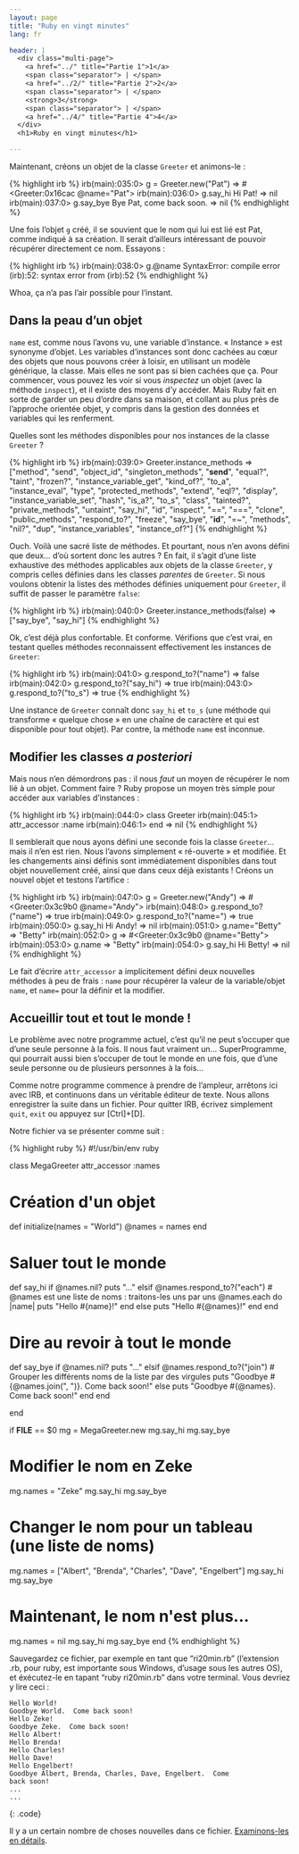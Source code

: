 ```yaml
---
layout: page
title: "Ruby en vingt minutes"
lang: fr

header: |
  <div class="multi-page">
    <a href="../" title="Partie 1">1</a>
    <span class="separator"> | </span>
    <a href="../2/" title="Partie 2">2</a>
    <span class="separator"> | </span>
    <strong>3</strong>
    <span class="separator"> | </span>
    <a href="../4/" title="Partie 4">4</a>
  </div>
  <h1>Ruby en vingt minutes</h1>

---
```


Maintenant, créons un objet de la classe `Greeter` et animons-le :

{% highlight irb %}
irb(main):035:0> g = Greeter.new("Pat")
=> #<Greeter:0x16cac @name="Pat">
irb(main):036:0> g.say_hi
Hi Pat!
=> nil
irb(main):037:0> g.say_bye
Bye Pat, come back soon.
=> nil
{% endhighlight %}

Une fois l’objet `g` créé, il se souvient que le nom qui lui est lié est
Pat, comme indiqué à sa création. Il serait d’ailleurs intéressant de
pouvoir récupérer directement ce nom. Essayons :

{% highlight irb %}
irb(main):038:0> g.@name
SyntaxError: compile error
(irb):52: syntax error
        from (irb):52
{% endhighlight %}

Whoa, ça n’a pas l’air possible pour l’instant.

## Dans la peau d’un objet

`name` est, comme nous l’avons vu, une variable d’instance. « Instance »
est synonyme d’objet. Les variables d’instances sont donc cachées au
cœur des objets que nous pouvons créer à loisir, en utilisant un modèle
générique, la classe. Mais elles ne sont pas si bien cachées que ça.
Pour commencer, vous pouvez les voir si vous *inspectez* un objet (avec
la méthode `inspect`), et il existe des moyens d’y accéder. Mais Ruby
fait en sorte de garder un peu d’ordre dans sa maison, et collant au
plus près de l’approche orientée objet, y compris dans la gestion des
données et variables qui les renferment.

Quelles sont les méthodes disponibles pour nos instances de la classe
`Greeter` ?

{% highlight irb %}
irb(main):039:0> Greeter.instance_methods
=> ["method", "send", "object_id", "singleton_methods",
    "__send__", "equal?", "taint", "frozen?",
    "instance_variable_get", "kind_of?", "to_a",
    "instance_eval", "type", "protected_methods", "extend",
    "eql?", "display", "instance_variable_set", "hash",
    "is_a?", "to_s", "class", "tainted?", "private_methods",
    "untaint", "say_hi", "id", "inspect", "==", "===",
    "clone", "public_methods", "respond_to?", "freeze",
    "say_bye", "__id__", "=~", "methods", "nil?", "dup",
    "instance_variables", "instance_of?"]
{% endhighlight %}

Ouch. Voilà une sacré liste de méthodes. Et pourtant, nous n’en avons
défini que deux… d’où sortent donc les autres ? En fait, il s’agit d’une
liste exhaustive des méthodes applicables aux objets de la classe
`Greeter`, y compris celles définies dans les classes *parentes* de
`Greeter`. Si nous voulons obtenir la listes des méthodes définies
uniquement pour `Greeter`, il suffit de passer le paramètre `false`\:

{% highlight irb %}
irb(main):040:0> Greeter.instance_methods(false)
=> ["say_bye", "say_hi"]
{% endhighlight %}

Ok, c’est déjà plus confortable. Et conforme. Vérifions que c’est vrai,
en testant quelles méthodes reconnaissent effectivement les instances de
`Greeter`\:

{% highlight irb %}
irb(main):041:0> g.respond_to?("name")
=> false
irb(main):042:0> g.respond_to?("say_hi")
=> true
irb(main):043:0> g.respond_to?("to_s")
=> true
{% endhighlight %}

Une instance de `Greeter` connaît donc `say_hi` et `to_s` (une méthode
qui transforme « quelque chose » en une chaîne de caractère et qui est
disponible pour tout objet). Par contre, la méthode `name` est inconnue.

## Modifier les classes *a posteriori*

Mais nous n’en démordrons pas : il nous *faut* un moyen de récupérer le
nom lié à un objet. Comment faire ? Ruby propose un moyen très simple
pour accéder aux variables d’instances :

{% highlight irb %}
irb(main):044:0> class Greeter
irb(main):045:1>   attr_accessor :name
irb(main):046:1> end
=> nil
{% endhighlight %}

Il semblerait que nous ayons défini une seconde fois la classe
`Greeter`... mais il n’en est rien. Nous l’avons simplement « ré-ouverte
» et modifiée. Et les changements ainsi définis sont immédiatement
disponibles dans tout objet nouvellement créé, ainsi que dans ceux déjà
existants ! Créons un nouvel objet et testons l’artifice :

{% highlight irb %}
irb(main):047:0> g = Greeter.new("Andy")
=> #<Greeter:0x3c9b0 @name="Andy">
irb(main):048:0> g.respond_to?("name")
=> true
irb(main):049:0> g.respond_to?("name=")
=> true
irb(main):050:0> g.say_hi
Hi Andy!
=> nil
irb(main):051:0> g.name="Betty"
=> "Betty"
irb(main):052:0> g
=> #<Greeter:0x3c9b0 @name="Betty">
irb(main):053:0> g.name
=> "Betty"
irb(main):054:0> g.say_hi
Hi Betty!
=> nil
{% endhighlight %}

Le fait d’écrire `attr_accessor` a implicitement défini deux nouvelles
méthodes à peu de frais : `name` pour récupérer la valeur de la
variable/objet `name`, et `name=` pour la définir et la modifier.

## Accueillir tout et tout le monde !

Le problème avec notre programme actuel, c’est qu’il ne peut s’occuper
que d’une seule personne à la fois. Il nous faut vraiment un…
SuperProgramme, qui pourrait aussi bien s’occuper de tout le monde en
une fois, que d’une seule personne ou de plusieurs personnes à la fois…

Comme notre programme commence à prendre de l’ampleur, arrêtons ici avec
IRB, et continuons dans un véritable éditeur de texte. Nous allons
enregistrer la suite dans un fichier. Pour quitter IRB, écrivez
simplement `quit`, `exit` ou appuyez sur \[Ctrl\]+\[D\].

Notre fichier va se présenter comme suit :

{% highlight ruby %}
#!/usr/bin/env ruby

class MegaGreeter
  attr_accessor :names

  # Création d'un objet
  def initialize(names = "World")
    @names = names
  end

  # Saluer tout le monde
  def say_hi
    if @names.nil?
      puts "..."
    elsif @names.respond_to?("each")
      # @names est une liste de noms : traitons-les uns par uns
      @names.each do |name|
        puts "Hello #{name}!"
      end
    else
      puts "Hello #{@names}!"
    end
  end

  # Dire au revoir à tout le monde
  def say_bye
    if @names.nil?
      puts "..."
    elsif @names.respond_to?("join")
      # Grouper les différents noms de la liste par des virgules
      puts "Goodbye #{@names.join(", ")}.  Come back soon!"
    else
      puts "Goodbye #{@names}.  Come back soon!"
    end
  end

end


if __FILE__ == $0
  mg = MegaGreeter.new
  mg.say_hi
  mg.say_bye

  # Modifier le nom en Zeke
  mg.names = "Zeke"
  mg.say_hi
  mg.say_bye

  # Changer le nom pour un tableau (une liste de noms)
  mg.names = ["Albert", "Brenda", "Charles",
    "Dave", "Engelbert"]
  mg.say_hi
  mg.say_bye

  # Maintenant, le nom n'est plus...
  mg.names = nil
  mg.say_hi
  mg.say_bye
end
{% endhighlight %}

Sauvegardez ce fichier, par exemple en tant que “ri20min.rb”
(l’extension .rb, pour ruby, est importante sous Windows, d’usage sous
les autres OS), et éxécutez-le en tapant “ruby ri20min.rb” dans votre
terminal. Vous devriez y lire ceci :

    Hello World!
    Goodbye World.  Come back soon!
    Hello Zeke!
    Goodbye Zeke.  Come back soon!
    Hello Albert!
    Hello Brenda!
    Hello Charles!
    Hello Dave!
    Hello Engelbert!
    Goodbye Albert, Brenda, Charles, Dave, Engelbert.  Come
    back soon!
    ...
    ...
{: .code}

Il y a un certain nombre de choses nouvelles dans ce fichier.
[Examinons-les en détails](../4/).

